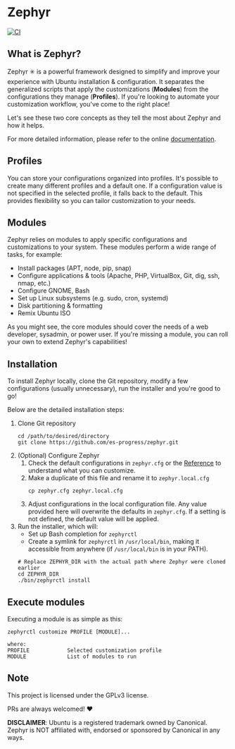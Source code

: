 # Zephyr

[![CI](https://github.com/es-progress/zephyr/actions/workflows/main.yml/badge.svg)](https://github.com/es-progress/zephyr/actions/workflows/main.yml)

## What is Zephyr?

Zephyr :eight_spoked_asterisk: is a powerful framework designed to simplify and improve your experience with Ubuntu installation & configuration.
It separates the generalized scripts that apply the customizations (**Modules**) from the configurations they manage (**Profiles**).
If you're looking to automate your customization workflow, you've come to the right place!

Let's see these two core concepts as they tell the most about Zephyr and how it helps.

For more detailed information, please refer to the online [documentation](https://zephyr.es-progress.hu/).

## Profiles

You can store your configurations organized into profiles.
It's possible to create many different profiles and a default one.
If a configuration value is not specified in the selected profile, it falls back to the default.
This provides flexibility so you can tailor customization to your needs.

## Modules

Zephyr relies on modules to apply specific configurations and customizations to your system.
These modules perform a wide range of tasks, for example:

-   Install packages (APT, node, pip, snap)
-   Configure applications & tools (Apache, PHP, VirtualBox, Git, dig, ssh, nmap, etc.)
-   Configure GNOME, Bash
-   Set up Linux subsystems (e.g. sudo, cron, systemd)
-   Disk partitioning & formatting
-   Remix Ubuntu ISO

As you might see, the core modules should cover the needs of a web developer, sysadmin, or power user.
If you're missing a module, you can roll your own to extend Zephyr's capabilities!

## Installation

To install Zephyr locally, clone the Git repository, modify a few configurations (usually unnecessary), run the installer and you're good to go!

Below are the detailed installation steps:

1. Clone Git repository
    ```
    cd /path/to/desired/directory
    git clone https://github.com/es-progress/zephyr.git
    ```
1. (Optional) Configure Zephyr
    1. Check the default configurations in `zephyr.cfg` or the [Reference](https://zephyr.es-progress.hu/reference/configs/) to understand what you can customize.
    1. Make a duplicate of this file and rename it to `zephyr.local.cfg`
        ```
        cp zephyr.cfg zephyr.local.cfg
        ```
    1. Adjust configurations in the local configuration file. Any value provided here will overwrite the defaults in `zephyr.cfg`. If a setting is not defined, the default value will be applied.
1. Run the installer, which will:
    - Set up Bash completion for `zephyrctl`
    - Create a symlink for `zephyrctl` in `/usr/local/bin`, making it accessible from anywhere (if `/usr/local/bin` is in your PATH).
    ```
    # Replace ZEPHYR_DIR with the actual path where Zephyr were cloned earlier
    cd ZEPHYR_DIR
    ./bin/zephyrctl install
    ```

## Execute modules

Executing a module is as simple as this:

```
zephyrctl customize PROFILE [MODULE]...

where:
PROFILE            Selected customization profile
MODULE             List of modules to run
```

## Note

This project is licensed under the GPLv3 license.

PRs are always welcomed! :heart:

**DISCLAIMER**:
Ubuntu is a registered trademark owned by Canonical. Zephyr is NOT affiliated with, endorsed or sponsored by Canonical in any ways.
